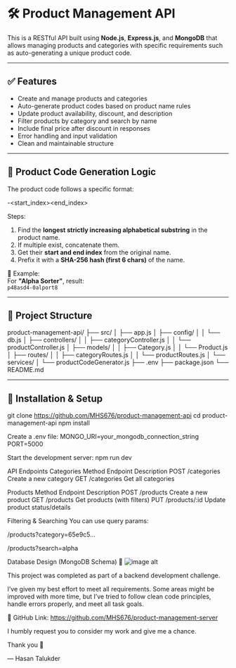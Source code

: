 # 🛠️ Product Management API

This is a RESTful API built using **Node.js**, **Express.js**, and **MongoDB** that allows managing products and categories with specific requirements such as auto-generating a unique product code.

---

## ✅ Features

- Create and manage products and categories
- Auto-generate product codes based on product name rules
- Update product availability, discount, and description
- Filter products by category and search by name
- Include final price after discount in responses
- Error handling and input validation
- Clean and maintainable structure

---

## 🧮 Product Code Generation Logic

The product code follows a specific format:

<hashed product name>-<start_index><substring><end_index>

Steps:

1. Find the **longest strictly increasing alphabetical substring** in the product name.
2. If multiple exist, concatenate them.
3. Get their **start and end index** from the original name.
4. Prefix it with a **SHA-256 hash (first 6 chars)** of the name.

📌 Example:  
For **"Alpha Sorter"**, result:  
`p48asd4-0alport8`

---

## 📁 Project Structure

product-management-api/
├── src/
│ ├── app.js
│ ├── config/
│ │ └── db.js
│ ├── controllers/
│ │ ├── categoryController.js
│ │ └── productController.js
│ ├── models/
│ │ ├── Category.js
│ │ └── Product.js
│ ├── routes/
│ │ ├── categoryRoutes.js
│ │ └── productRoutes.js
│ └── services/
│ └── productCodeGenerator.js
├── .env
├── package.json
└── README.md


---

## 🔌 Installation & Setup


git clone https://github.com/MHS676/product-management-api
cd product-management-api
npm install

Create a .env file:
MONGO_URI=your_mongodb_connection_string
PORT=5000

Start the development server:
npm run dev


API Endpoints
Categories
Method	Endpoint	Description
POST	/categories	Create a new category
GET	/categories	Get all categories

Products
Method	Endpoint	    Description
POST	/products	    Create a new product
GET	    /products	    Get products (with filters)
PUT	    /products/:id	Update product status/details

Filtering & Searching
You can use query params:

/products?category=65e9c5...

/products?search=alpha

Database Design (MongoDB Schema)
🙏 ![image alt]([https://drive.google.com/file/d/1nWiBdZ4sZEDT3QRTStHiiM85fEDnd1vW/view?usp=sharing](https://github.com/MHS676/product-management-server/blob/8b3e3247a51087480b1a7391fdc075fe02d1a1a8/Database%20Design%20(MongoDB%20Schema)%20(1).jpg))

This project was completed as part of a backend development challenge.

I’ve given my best effort to meet all requirements. Some areas might be improved with more time, but I’ve tried to follow clean code principles, handle errors properly, and meet all task goals.

📎 GitHub Link: https://github.com/MHS676/product-management-server

I humbly request you to consider my work and give me a chance.

Thank you 🙌

— Hasan Talukder

